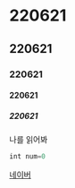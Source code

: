 # 220621
## 220621
### 220621
#### 220621
##### 220621
나를 읽어봐

```javascript
int num=0
```
[네이버](http://www.naver.com)
